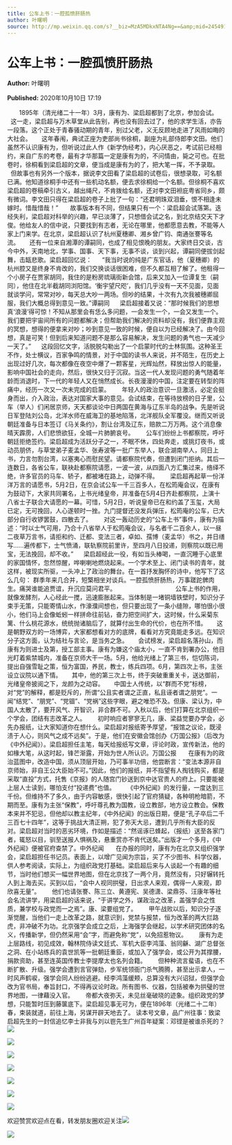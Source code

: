 ```yaml
---
title: 公车上书：一腔孤愤肝肠热
author: 叶曙明
source: http://mp.weixin.qq.com/s?__biz=MzA5MDkxNTA4Ng==&amp;mid=2454910126&amp;idx=1&amp;sn=bc31b48ed5499f58fc051562cb17ca93&amp;chksm=87a23ccfb0d5b5d94fb4d12ee49815e80e0a8859a2efe096e80b48eaf6e85b388b0c7d4f117a&poc_token=HJ_Do2ejHyO-wNZGG8Q1S8FdPgy1YBBEob-nUEme
---
```


# 公车上书：一腔孤愤肝肠热

**Author:** 叶曙明

**Published:** 2020年10月10日 17:19

       1895年（清光绪二十一年）3月，康有为、梁启超都到了北京，参加会试。      这一走，梁启超与万木草堂从此告别，再也没有回去过了，他的求学生活，亦告一段落。这个正处于青春骚动期的青年，别过父老，义无反顾地走进了风雨如晦的大社会。      这年春闱，典试正座为吏部尚书徐桐，副座为礼部侍郎李文田。他们虽然不认识康有为，但听说过此人作《新学伪经考》，内心厌恶之，考试前已经相约，来自广东的考卷，最有才华那篇一定是康有为的，不问情由，毙之可也。在批卷时，徐桐看到梁启超的文章，便当成是康有为的了，把大笔一挥，不予录取。      但故事也有另外一个版本，据说李文田看了梁启超的试卷后，很想录取，可名额已满。他知道徐桐手中还有一些机动名额，便去求徐桐给一个名额。但徐桐不喜欢梁启超的卷稿牵引古义，越出绳尺，不肯拨给名额，还对李文田袒庇粤省同乡，颇有微词。李文田只得在梁启超的卷子上批了一句：“还君明珠双泪垂，恨不相逢未嫁时。惜哉惜哉！”       故事版本有不同，但结果只有一个：梁启超会试落第。迭经失利，梁启超对科举的兴趣，早已淡薄了，只想借会试之名，到北京结交天下才俊。他给友人的信中说，只要找到有志者，无论在哪里，他都愿意去教，不能等人家上门来学。在北京，梁启超认识了杭州夏穗卿、湘乡曾广钧、南通张謇等名流。      还有一位来自湘潭的谭嗣同，也成了相见恨晚的朋友。大家终日交谈，古今中外，天南地北，学事、国事、天下事，无事不谈，谈到兴起，谭嗣同便拔剑起舞，击缻悲歌。梁启超回忆说：      “我当时说的纯是广东官话，他（夏穗卿）的杭州腔又是终身不肯改的，我们交换谈话很困难，但不久都互相了解了。他租得一个小房子在贾家胡同，我住的是粉房琉璃街新会馆，后来又加入一位谭复生（嗣同），他住在北半截胡同浏阳馆。‘衡宇望尺咫’，我们几乎没有一天不见面，见面就谈学问，常常对吵，每天总大吵一两场。但吵的结果，十次有九次我被穗卿屈服，我们大概总得到意见一致。”谭嗣同      梁启超接着又说：“那时候我们的思想真‘浪漫’得可惊！不知从那里会有恁么多问题，一会发生一个，一会又发生一个。我们要把宇宙间所有的问题都解决；但帮助我们解决的资料却没有，我们便靠主观的冥想，想得的便拿来对吵；吵到意见一致的时候，便自以为已经解决了。由今回想，真是可笑！但到后来知道问题不是那么容易解决，发生问题的勇气也一天减少一天了。”      这段回忆文字，活脱脱勾勒出了一个启蒙时代的士林氛围。这种圣王不作，处士横议，百家争鸣的情景，对于中国的读书人来说，并不陌生，在历史上出现过好几次，每次都像在夜空中爆了一颗客星，光辉灿然，释放出惊人的能量，影响中国社会的走向，然后，很快又归于沉寂。当这一代人发现问题的勇气随着年龄而消退时，下一代的年轻人又在悄然成长。长夜漫漫的中国，注定要在转型的阵痛中，经历一次又一次未完成的启蒙。       年轻人的政治意识一旦激活，必定会挺身而出，介入政治，表达对国家大事的意见。会试结束，在等待放榜的日子里，公车（举人）们闲居京师，天天都谈论中日两国在黄海与辽东半岛的战争。先是听说日军登陆刘公岛，北洋水师在威海卫的基地陷落，北洋舰队全军覆没。继而又听说朝廷准备与日本签订《马关条约》，割让台湾及辽东，赔款二万万两。这个消息像晴天霹雳，人们悲愤欲狂，全城一片肺腑哀号。       公车们纷纷上书都察院，呼吁朝廷拒绝签约。梁启超成为活跃分子之一，不眠不休，四处奔走，或挑灯夜书，或动员朋侪，与草堂弟子麦孟华、张寿波等一批广东举人，联合湖南举人，同日上书，力言勿割台湾，以塞夷心而慰民望。请都察院代奏，但遭到闭门拒纳。其后一连数日，各省公车，联袂赴都察院请愿，一波一波，从四面八方汇集过来，络绎不绝，许多官员的马车、轿子，都被堵在路上，动弹不得。       梁启超再起草一份洋洋万言的请愿书，5月2日，在京会试公车一千三百多人，在松筠庵会议，在康有为鼓动下，大家共同署名，上书光绪皇帝，并准备在5月4日齐赴都察院，上演十八省士子联合大请愿的一幕。可惜，5月2日，听说皇帝已在和约盖了玉玺，大局已定，无可挽回，人心遂顿时一挫。九门提督还没发兵弹压，松筠庵的公车，已大部分自行收锣罢鼓，四散去了。       对这一轰动历史的“公车上书”事件，康有为描述：“时以士气可用，乃合十八省举人于松筠庵会议，与名者千二百余人，以一昼二夜草万言书，请拒和约、迁都、变法三者，卓如、孺博（麦孟华）书之，并日缮写……遍传都下，士气愤涌，联轨察院前里许，至四月八日投递，则察院以既已用宝，无法挽回，却不收。”      梁启超经此一役，有如当头棒喝，一直沉睡于心底里的家国情怀，忽然惊醒，哗喇喇地燃烧起来。一个学术至上、闭门读书的青年，就这样，被现实所驱，一头冲上了政治的舞台。在一首抒发胸怀的诗中，他写下了这么几句： 群季年来几合并，短檠相坐对谈兵。一腔孤愤肝肠热，万事蹉跎髀肉生。痛哭谁能追贾谊，升沉应莫问君平。                                   公车上书的作用，就像发酵剂，人心经此一搅，迅速膨胀起来。当体制是一堵铜墙铁壁时，知识分子束手无策，只能寄情山水，作濠濮间想也，但只要出现了一条小缝隙，哪怕很小很小，他们马上会像蚯蚓一样拼命往前钻，奋力把空间扩大，这时候，什么采菊东篱、什么桃花源水，统统抛诸脑后了，就算付出生命的代价，也在所不惜。      这是朝野双方的一场博弈，大家都想看对方的底牌，看看对方究竟能走多远。在知识分子这方面，认为结社与言论，是当务之急。      会试榜发，梁启超名落孙山，而康有为则进士及第，授工部主事。康有为嫌这个庙太小，一直不肯到署办公，他目光盯着紫禁城内，准备在京师大干一场。5月，他给光绪上了第三书，恺切陈词，提出自强雪耻之策，恒为富国，养民，教士，练兵四项。6月，第四次上书，主张设立议院以通下情。      其中，他的第三次上书，终于突破重重关卡，送达御前，光绪皇帝披阅之下，龙颜为之动容。      中国士人传统，以“群而不党”标榜，对“党”的解释，都是贬斥的，所谓“公且实者谓之正直，私且诬者谓之朋党”。一闻“结党”、“朋党”、“党锢”、“党祸”这些字眼，避之唯恐不及。但康、梁认为，中国人太散了，要开风气、开智识，非合群不可。入秋以后，他们打算在北京组织一个学会，团结有志改革之人。       初时响应者寥寥无几，康、梁益觉要办学会，必先办报纸，让大家知道你在想什么。梁启超对报纸寄予厚望，“报馆之议论，既浸渍于人心，则风气之成不远矣”。于是，他们在安徽会馆创办《万国公报》（后改为《中外纪闻》）。梁启超担任主笔，每天给报纸写文章，评论时政，宣传新法，他的如椽大笔，从这时起，锋芒渐露，开始为世人所认识。万国公报       在康有为的政治蓝图中，改造中国，须从顶层开始，乃可事半功倍，他尝断言：“变法本源非自京师始，非自王公大臣始不可。”因此，他们的报纸，并不指望有人掏钱购买，都是采取“直投”方式，托售《京报》的人随宫门钞送到京中达官贵人的府上。只要能被上层人士读到，哪怕支付“投递费”也值。       《中外纪闻》的发行量，一度达到三千份。但维持不了多久，由于内容敏感，很快引起了官府猜疑，各种明枪暗箭，不期而至。康有为主张“保教”，呼吁尊孔教为国教，设立教部，地方设立教会。保教本来并不犯忌，但他却以教主纪年，《中外纪闻》的出版日期，便是“孔子卒后二千三百七十四年”，这等于挑战大清正朔，犯了弥天大忌，遭到几乎所有大臣的反对。梁启超对当时的恶劣环境，作如是描述：“然谣诼已蜂起，（报纸）送至各家门者，辄怒以目，驯至送报人惧祸及，悬重赏亦不肯代送矣。”出版才一个多月，《中外纪闻》便被官府查禁了。中外纪闻       在办报的同时，康有为在北京又组织强学会，梁启超担任书记员。表面上，以增广见闻为宗旨，买了不少图书、科学仪器，供人参考阅读，实际上，为组织政党打基础。梁启超后来与人谈起一个有趣的细节，当时他们想买一幅世界地图，但在北京找了一两个月，竟然没有，只好辗转托人到上海去买。买到以后，“会中人视同拱璧，日出求人来观，偶得一人来观，即欣喜无量”。       他们也请张謇、陈三立、黄遵宪、吴德潇、梁鼎芬、汪康年等社会名流讲学，用梁启超的话来说，“于讲学之外，谋政治之改革，盖强学会之性质，兼学校与政党而一之焉”。康、梁要组党了。       甲午战败以后，知识分子逐渐觉醒，当他们一走上改革之路，就意识到，党禁与报禁，恒为改革的两大拦路虎，非冲破不为功。北京强学会成立之后，上海强学会继起，以学术研究团体的名义，传播新学，但仍然采用“会”字，而避免称“党”，以免招惹物议。       康有为走上层路线，初见成效，翰林院侍读文廷式、军机大臣李鸿藻、翁同龢、湖广总督张之洞、在小站练兵的袁世凯等一批朝廷重臣，或加入了强学会，或公开为其撑腰，捐款资助，甚至连英国传教士李提摩太也名列会籍。       但种种流言蜚语，也在不断扩散、升级。强学会遭到言官弹劾，步军统领衙门杀气腾腾，甚至出示拿人，一时风声鹤唳，强学会同人纷纷逃避。经李鸿藻缓颊，总算没有大兴诏狱，但强学会改为官书局，奉旨封口，不得再议论时政。所有图书、仪器，包括被奉为拱璧的世界地图，一律藉没入官。       帝都大夜弥天，未见丝毫破晓的迹象。组织政党的梦想，只能暂时压到藤箧底下。梁启超见事无可为，便在1896年（光绪二十二年）春，束装就道，前往上海，另谋开辟天地去了。 读本号文章，品广州往事：致梁启超先生的一封信追忆李士非我与刘以鬯先生广州百年疑案：邓铿是被谁杀死的？![](https://mmbiz.qpic.cn/mmbiz_jpg/PJWG74pLsMayvR1AyLpp1OwsWXJhmAMu6hEnyJ4hyVxh2jeFxNGwngJfdXCj1cuXFPwvvJjPH1NhDydQF15CRA/640?wx_fmt=jpeg)

![](https://mmbiz.qpic.cn/mmbiz_jpg/PJWG74pLsMZDjBZnX1cNvNnOAnqmW9z3VPEY9EgFZA4ribqtAT3ug2ic7Wtz50nibfTEC76sJicpiaEG9j6tmTos5XQ/640)

![](https://mmbiz.qpic.cn/mmbiz_jpg/PJWG74pLsMZDjBZnX1cNvNnOAnqmW9z36VBicw1p1AEO9XRficlJK4bZY663jYF9Zz9dMrsxwegTxIHAysGlpluQ/640)

![](https://mmbiz.qpic.cn/mmbiz_jpg/PJWG74pLsMZDjBZnX1cNvNnOAnqmW9z31XdZ0cMRjEtKSzEUrcY8LTVfXFtIu1kWX13iaSIazibhCfmJbbic3pLlQ/640)

![](https://mmbiz.qpic.cn/mmbiz_jpg/PJWG74pLsMZDjBZnX1cNvNnOAnqmW9z3fCFnD6RUc2nQcbavur3FaRR991p7Ghr4WcWB8nabmyO9w0V8X1AU1A/640)

![](https://mmbiz.qpic.cn/mmbiz_jpg/PJWG74pLsMZDjBZnX1cNvNnOAnqmW9z3er3RdtHCMbWjXY9N0JRsvGMOcbMibmggrF4meenxBtm4T2NJvUUvmxQ/640)

![](https://mmbiz.qpic.cn/mmbiz_gif/PJWG74pLsMayvR1AyLpp1OwsWXJhmAMusfs1pQabdPdhBk4997RJ6orCd8NJIkE6QtgAQLO9aEydzZrVqqk7ew/640?wx_fmt=gif)



欢迎赞赏欢迎点在看，转发朋友圈欢迎关注![](https://mmbiz.qpic.cn/mmbiz_jpg/PJWG74pLsMZW3Aw2JDzTfsKiankEa5vzfYXvfGciaBdWgpvITsLiaXWe997V7gXqibMVQBgGniamyKjZC5HHQTgCicgQ/640?wx_fmt=jpeg)

![](https://mmbiz.qpic.cn/mmbiz_png/PJWG74pLsMbxzxSWsbSxWa401icEeDUWiawxAxbdgTq3LmtribGicfmgEgabFONInhdrQRwY9Y4pmxRGlAoaQAaMDA/640?wx_fmt=png)



